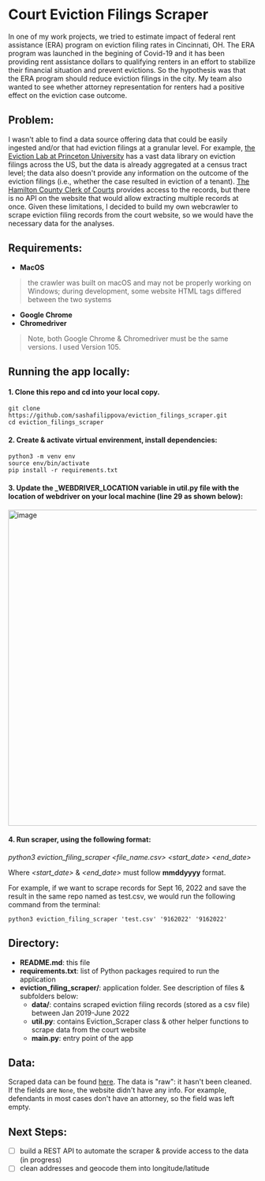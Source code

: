 # Court Eviction Filings Scraper

  In one of my work projects, we tried to estimate impact of federal rent assistance (ERA) program on eviction filing rates in Cincinnati, OH. 
The ERA program was launched in the begining of Covid-19 and it has been providing rent assistance dollars to qualifying renters in an effort to 
stabilize their financial situation and prevent evictions. So the hypothesis was that the ERA program should reduce eviction filings 
in the city. My team also wanted to see whether attorney representation for renters had a positive effect on the eviction case outcome. 

## Problem:
  I wasn't able to find a data source offering data that could be easily ingested and/or that had eviction filings at a granular level. For example, [the Eviction Lab at Princeton University](https://evictionlab.org/) has a vast data library on eviction filings across the US, but the data is already aggregated at a census tract level; the data also doesn't provide any information on the outcome of the eviction filings (i.e., whether the case resulted in eviction of a tenant). 
[The Hamilton County Clerk of Courts](https://www.courtclerk.org/) provides access to the records, but there is no API on the website that would allow extracting multiple records at once. Given these limitations, I decided to build my own webcrawler to scrape eviction filing records from the court website, so we would have the necessary data for the analyses.

## Requirements:
* **MacOS**
> the crawler was built on macOS and may not be properly working on Windows; during development, some website HTML tags differed between the two systems
* **Google Chrome**
* **Chromedriver** 
> Note, both Google Chrome & Chromedriver must be the same versions. I used Version 105. 

## Running the app locally:

#### 1. Clone this repo and cd into your local copy.

```
git clone https://github.com/sashafilippova/eviction_filings_scraper.git
cd eviction_filings_scraper
```

#### 2. Create & activate virtual envirenment, install dependencies:
```
python3 -m venv env 
source env/bin/activate
pip install -r requirements.txt
```

#### 3. Update the _WEBDRIVER_LOCATION variable in **util.py** file with the location of webdriver on your local machine (line 29 as shown below):
<img width="639" alt="image" src="https://user-images.githubusercontent.com/89982437/192162161-c48e1d12-bf03-47f1-8dbe-b8d52c38528a.png">

#### 4. Run scraper, using the following format: 
*python3 eviction_filing_scraper <file_name.csv> <start_date> <end_date>*

Where *<start_date>* & *<end_date>* must follow **mmddyyyy** format. 

For example, if we want to scrape records for Sept 16, 2022 and save the result in the same repo named as test.csv, we would run 
the following command from the terminal: 
```
python3 eviction_filing_scraper 'test.csv' '9162022' '9162022'
```


## Directory:
* **README.md**: this file
* **requirements.txt**: list of Python packages required to run the application
* **eviction_filing_scraper/**: application folder. See description of files & subfolders below:
  * **data/**: contains scraped eviction filing records (stored as a csv file) between Jan 2019-June 2022
  * **util.py**: contains Eviction_Scraper class & other helper functions to scrape data from the court website
  * **__main__.py**: entry point of the app

## Data: 
Scraped data can be found [here](https://github.com/sashafilippova/eviction_filings_scraper/tree/main/eviction_filing_scraper/data). The data is "raw": 
it hasn't been cleaned. If the fields are `None`, the website didn't have any info. For example, defendants in most cases don't have an attorney, so the field was left empty. 

## Next Steps: 
- [ ] build a REST API to automate the scraper & provide access to the data (in progress)
- [ ] clean addresses and geocode them into longitude/latitude
